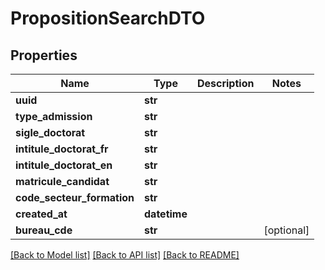 # PropositionSearchDTO

## Properties
Name | Type | Description | Notes
------------ | ------------- | ------------- | -------------
**uuid** | **str** |  | 
**type_admission** | **str** |  | 
**sigle_doctorat** | **str** |  | 
**intitule_doctorat_fr** | **str** |  | 
**intitule_doctorat_en** | **str** |  | 
**matricule_candidat** | **str** |  | 
**code_secteur_formation** | **str** |  | 
**created_at** | **datetime** |  | 
**bureau_cde** | **str** |  | [optional] 

[[Back to Model list]](../README.md#documentation-for-models) [[Back to API list]](../README.md#documentation-for-api-endpoints) [[Back to README]](../README.md)


